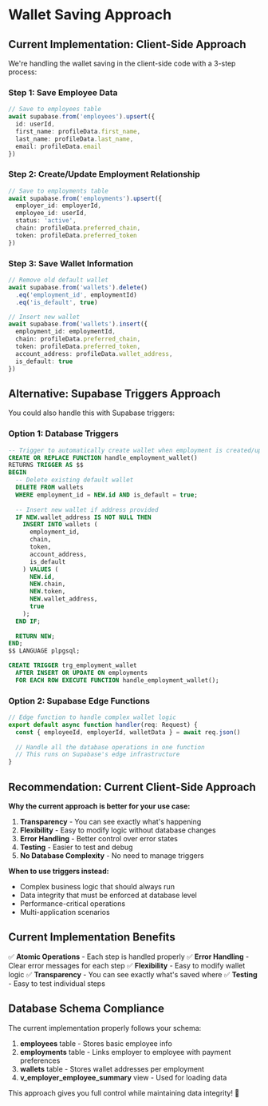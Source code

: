# Wallet Saving Approach

## Current Implementation: Client-Side Approach

We're handling the wallet saving in the client-side code with a 3-step process:

### Step 1: Save Employee Data
```typescript
// Save to employees table
await supabase.from('employees').upsert({
  id: userId,
  first_name: profileData.first_name,
  last_name: profileData.last_name,
  email: profileData.email
})
```

### Step 2: Create/Update Employment Relationship
```typescript
// Save to employments table
await supabase.from('employments').upsert({
  employer_id: employerId,
  employee_id: userId,
  status: 'active',
  chain: profileData.preferred_chain,
  token: profileData.preferred_token
})
```

### Step 3: Save Wallet Information
```typescript
// Remove old default wallet
await supabase.from('wallets').delete()
  .eq('employment_id', employmentId)
  .eq('is_default', true)

// Insert new wallet
await supabase.from('wallets').insert({
  employment_id: employmentId,
  chain: profileData.preferred_chain,
  token: profileData.preferred_token,
  account_address: profileData.wallet_address,
  is_default: true
})
```

## Alternative: Supabase Triggers Approach

You could also handle this with Supabase triggers:

### Option 1: Database Triggers
```sql
-- Trigger to automatically create wallet when employment is created/updated
CREATE OR REPLACE FUNCTION handle_employment_wallet()
RETURNS TRIGGER AS $$
BEGIN
  -- Delete existing default wallet
  DELETE FROM wallets 
  WHERE employment_id = NEW.id AND is_default = true;
  
  -- Insert new wallet if address provided
  IF NEW.wallet_address IS NOT NULL THEN
    INSERT INTO wallets (
      employment_id, 
      chain, 
      token, 
      account_address, 
      is_default
    ) VALUES (
      NEW.id,
      NEW.chain,
      NEW.token,
      NEW.wallet_address,
      true
    );
  END IF;
  
  RETURN NEW;
END;
$$ LANGUAGE plpgsql;

CREATE TRIGGER trg_employment_wallet
  AFTER INSERT OR UPDATE ON employments
  FOR EACH ROW EXECUTE FUNCTION handle_employment_wallet();
```

### Option 2: Supabase Edge Functions
```typescript
// Edge function to handle complex wallet logic
export default async function handler(req: Request) {
  const { employeeId, employerId, walletData } = await req.json()
  
  // Handle all the database operations in one function
  // This runs on Supabase's edge infrastructure
}
```

## Recommendation: Current Client-Side Approach

**Why the current approach is better for your use case:**

1. **Transparency** - You can see exactly what's happening
2. **Flexibility** - Easy to modify logic without database changes
3. **Error Handling** - Better control over error states
4. **Testing** - Easier to test and debug
5. **No Database Complexity** - No need to manage triggers

**When to use triggers instead:**
- Complex business logic that should always run
- Data integrity that must be enforced at database level
- Performance-critical operations
- Multi-application scenarios

## Current Implementation Benefits

✅ **Atomic Operations** - Each step is handled properly
✅ **Error Handling** - Clear error messages for each step
✅ **Flexibility** - Easy to modify wallet logic
✅ **Transparency** - You can see exactly what's saved where
✅ **Testing** - Easy to test individual steps

## Database Schema Compliance

The current implementation properly follows your schema:

1. **employees** table - Stores basic employee info
2. **employments** table - Links employer to employee with payment preferences
3. **wallets** table - Stores wallet addresses per employment
4. **v_employer_employee_summary** view - Used for loading data

This approach gives you full control while maintaining data integrity! 🚀
